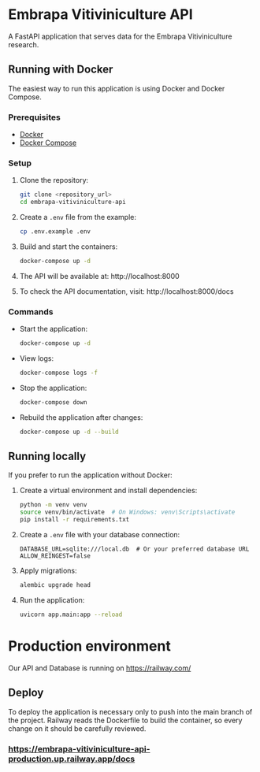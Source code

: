 # Embrapa Vitiviniculture API

A FastAPI application that serves data for the Embrapa Vitiviniculture research.

## Running with Docker

The easiest way to run this application is using Docker and Docker Compose.

### Prerequisites

- [Docker](https://docs.docker.com/get-docker/)
- [Docker Compose](https://docs.docker.com/compose/install/)

### Setup

1. Clone the repository:
   ```bash
   git clone <repository_url>
   cd embrapa-vitiviniculture-api
   ```

2. Create a `.env` file from the example:
   ```bash
   cp .env.example .env
   ```
   
3. Build and start the containers:
   ```bash
   docker-compose up -d
   ```

4. The API will be available at: http://localhost:8000

5. To check the API documentation, visit: http://localhost:8000/docs

### Commands

- Start the application:
  ```bash
  docker-compose up -d
  ```

- View logs:
  ```bash
  docker-compose logs -f
  ```

- Stop the application:
  ```bash
  docker-compose down
  ```

- Rebuild the application after changes:
  ```bash
  docker-compose up -d --build
  ```

## Running locally

If you prefer to run the application without Docker:

1. Create a virtual environment and install dependencies:
   ```bash
   python -m venv venv
   source venv/bin/activate  # On Windows: venv\Scripts\activate
   pip install -r requirements.txt
   ```

2. Create a `.env` file with your database connection:
   ```
   DATABASE_URL=sqlite:///local.db  # Or your preferred database URL
   ALLOW_REINGEST=false
   ```

3. Apply migrations:
   ```bash
   alembic upgrade head
   ```

4. Run the application:
   ```bash
   uvicorn app.main:app --reload
   ```
   

# Production environment

Our API and Database is running on https://railway.com/

## Deploy

To deploy the application is necessary only to push into the main branch of the project.
Railway reads the Dockerfile to build the container, so every change on it should be carefully reviewed.


### https://embrapa-vitiviniculture-api-production.up.railway.app/docs



